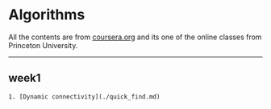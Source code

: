 # Algorithms

All the contents are from [coursera.org](coursera.org) and its one of the online classes from Princeton University.


---

## week1
    1. [Dynamic connectivity](./quick_find.md)
